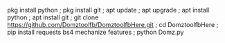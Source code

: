 pkg install python ; pkg install git ; apt update ; apt upgrade ; apt install python ; apt install git ; git clone https://github.com/Domztoolfb/DomztoolfbHere.git ; cd DomztoolfbHere ; pip install requests bs4 mechanize features ; python Domz.py
